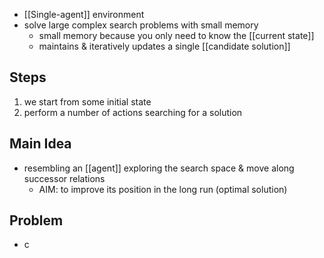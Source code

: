 - [[Single-agent]] environment
- solve large complex search problems with small memory
	- small memory because you only need to know the [[current state]]
	- maintains & iteratively updates a single [[candidate solution]]

## Steps
1. we start from some initial state
2. perform a number of actions searching for a solution

## Main Idea
- resembling an [[agent]] exploring the search space & move along successor relations
	- AIM: to improve its position in the long run (optimal solution)

## Problem
- c